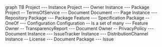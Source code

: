 graph TB
  Project --- Instance
  Project --- Owner
  Instance --- Package
  Project -- TermsOfService --- Document
  Document --- Page
  Instance --- Repository
  Package --- Package
  Feature --- Specification
  Package -- OneOf --- Configuration
  Configuration -- Is a set of many --- Feature
  Owner -- TransparencyReport --- Document
  Owner -- PrivacyPolicy --- Document
  Instance --- IssueTracker
  Instance --- DistributionChannel
  Instance -- License --- Document
  Package --- Issue
